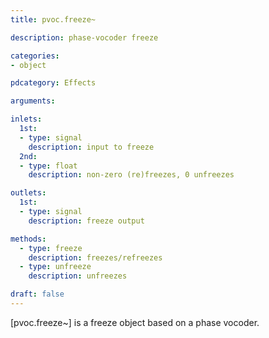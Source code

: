 ```yaml
---
title: pvoc.freeze~

description: phase-vocoder freeze

categories:
- object

pdcategory: Effects

arguments:

inlets:
  1st:
  - type: signal
    description: input to freeze
  2nd:
  - type: float
    description: non-zero (re)freezes, 0 unfreezes

outlets:
  1st:
  - type: signal
    description: freeze output

methods:
  - type: freeze
    description: freezes/refreezes
  - type: unfreeze
    description: unfreezes

draft: false
---
```


[pvoc.freeze~] is a freeze object based on a phase vocoder.

